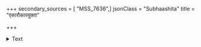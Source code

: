 +++
secondary_sources = [ "MSS_7636",]
jsonClass = "Subhaashita"
title = "एकारौकारयुक्ता"

+++

<details><summary>Text</summary>

एकारौकारयुक्ता हरिहरिजहराः पञ्च बाणाः स्मरस्य ख्याता लक्ष्याण्यमीषां हृदयकुचदृशो मूर्ध्नि गुह्ये क्रमेण।  
मर्मस्वेतेषु भूयो निजनयनधनुःप्रेरितैस्तैः पतद्भिः स्यन्दन्ते सुन्दरीणां ज्वलदनलनिभैर्बिन्दवः कामवाराम्॥
</details>
